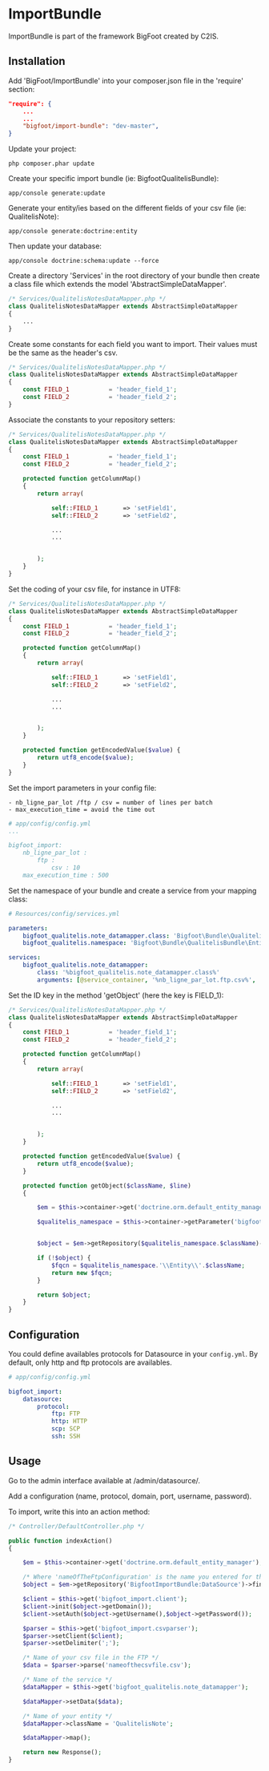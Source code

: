 ImportBundle
=============

ImportBundle is part of the framework BigFoot created by C2IS.


Installation
------------

Add 'BigFoot/ImportBundle' into your composer.json file in the 'require' section:

``` json
"require": {
    ...
    ...
    "bigfoot/import-bundle": "dev-master",
}
```

Update your project:

``` shell
php composer.phar update
```

Create your specific import bundle (ie: BigfootQualitelisBundle):

``` shell
app/console generate:update
```

Generate your entity/ies based on the different fields of your csv file (ie: QualitelisNote):

``` shell
app/console generate:doctrine:entity
```

Then update your database:

``` shell
app/console doctrine:schema:update --force
```

Create a directory 'Services' in the root directory of your bundle then create a class file which extends the model 'AbstractSimpleDataMapper'.

``` php
/* Services/QualitelisNotesDataMapper.php */
class QualitelisNotesDataMapper extends AbstractSimpleDataMapper
{
    ...
}
```

Create some constants for each field you want to import. Their values must be the same as the header's csv.

``` php
/* Services/QualitelisNotesDataMapper.php */
class QualitelisNotesDataMapper extends AbstractSimpleDataMapper
{
    const FIELD_1           = 'header_field_1';
    const FIELD_2           = 'header_field_2';
}
```

Associate the constants to your repository setters:

``` php
/* Services/QualitelisNotesDataMapper.php */
class QualitelisNotesDataMapper extends AbstractSimpleDataMapper
{
    const FIELD_1           = 'header_field_1';
    const FIELD_2           = 'header_field_2';

    protected function getColumnMap()
    {
        return array(

            self::FIELD_1       => 'setField1',
            self::FIELD_2       => 'setField2',

            ...
            ...


        );
    }
}
```

Set the coding of your csv file, for instance in UTF8:

``` php
/* Services/QualitelisNotesDataMapper.php */
class QualitelisNotesDataMapper extends AbstractSimpleDataMapper
{
    const FIELD_1           = 'header_field_1';
    const FIELD_2           = 'header_field_2';

    protected function getColumnMap()
    {
        return array(

            self::FIELD_1       => 'setField1',
            self::FIELD_2       => 'setField2',

            ...
            ...


        );
    }

    protected function getEncodedValue($value) {
        return utf8_encode($value);
    }
}
```

Set the import parameters in your config file:

    - nb_ligne_par_lot /ftp / csv = number of lines per batch
    - max_execution_time = avoid the time out


``` yml
# app/config/config.yml
...

bigfoot_import:
    nb_ligne_par_lot :
        ftp :
            csv : 10
    max_execution_time : 500
```

Set the namespace of your bundle and create a service from your mapping class:

``` yml
# Resources/config/services.yml

parameters:
    bigfoot_qualitelis.note_datamapper.class: 'Bigfoot\Bundle\QualitelisBundle\Services\QualitelisNotesDataMapper'
    bigfoot_qualitelis.namespace: 'Bigfoot\Bundle\QualitelisBundle\Entity\'

services:
    bigfoot_qualitelis.note_datamapper:
        class: '%bigfoot_qualitelis.note_datamapper.class%'
        arguments: [@service_container, '%nb_ligne_par_lot.ftp.csv%', '%bigfoot_qualitelis.namespace%']
```

Set the ID key in the method 'getObject' (here the key is FIELD_1):

``` php
/* Services/QualitelisNotesDataMapper.php */
class QualitelisNotesDataMapper extends AbstractSimpleDataMapper
{
    const FIELD_1           = 'header_field_1';
    const FIELD_2           = 'header_field_2';

    protected function getColumnMap()
    {
        return array(

            self::FIELD_1       => 'setField1',
            self::FIELD_2       => 'setField2',

            ...
            ...


        );
    }

    protected function getEncodedValue($value) {
        return utf8_encode($value);
    }

    protected function getObject($className, $line)
    {

        $em = $this->container->get('doctrine.orm.default_entity_manager');

        $qualitelis_namespace = $this->container->getParameter('bigfoot_qualitelis.namespace');


        $object = $em->getRepository($qualitelis_namespace.$className)->findOneBy(array(self::FIELD_1 => $line[$this->data->getIndexOfHead(self::FIELD_1)]));

        if (!$object) {
            $fqcn = $qualitelis_namespace.'\\Entity\\'.$className;
            return new $fqcn;
        }

        return $object;
    }
}
```

Configuration
-------------

You could define availables protocols for Datasource in your `config.yml`. By default, only http and ftp protocols are availables.

```yml
# app/config/config.yml

bigfoot_import:
    datasource:
        protocol:
            ftp: FTP
            http: HTTP
            scp: SCP
            ssh: SSH
```

Usage
-----

Go to the admin interface available at /admin/datasource/.

Add a configuration (name, protocol, domain, port, username, password).

To import, write this into an action method:

``` php
/* Controller/DefaultController.php */

public function indexAction()
{

    $em = $this->container->get('doctrine.orm.default_entity_manager');

    /* Where 'nameOfTheFtpConfiguration' is the name you entered for the FTP configuration  */
    $object = $em->getRepository('BigfootImportBundle:DataSource')->findOneBy(array('name' => 'nameOfTheFtpConfiguration'));

    $client = $this->get('bigfoot_import.client');
    $client->init($object->getDomain());
    $client->setAuth($object->getUsername(),$object->getPassword());

    $parser = $this->get('bigfoot_import.csvparser');
    $parser->setClient($client);
    $parser->setDelimiter(';');

    /* Name of your csv file in the FTP */
    $data = $parser->parse('nameofthecsvfile.csv');

    /* Name of the service */
    $dataMapper = $this->get('bigfoot_qualitelis.note_datamapper');

    $dataMapper->setData($data);

    /* Name of your entity */
    $dataMapper->className = 'QualitelisNote';

    $dataMapper->map();

    return new Response();
}

```